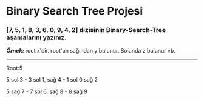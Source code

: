 # Binary Search Tree Projesi

### [7, 5, 1, 8, 3, 6, 0, 9, 4, 2] dizisinin Binary-Search-Tree aşamalarını yazınız.

***Örnek:*** root x'dir. root'un sağından y bulunur. Solunda z bulunur vb.

----

Root:5

5 sol 3 - 3 sol 1, sağ 4 - 1 sol 0 sağ 2

5 sağ 7 - 7 sol 6, sağ 8 - 8 sağ 9



 